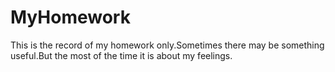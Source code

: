 # MyHomework

This is the record of my homework only.Sometimes there may be something useful.But the most of the time it is about my feelings.
